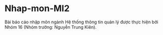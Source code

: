 # Nhap-mon-MI2
Bài báo cáo nhập môn ngành Hệ thống thông tin quản lý được thực hiện bởi Nhóm 16 (Nhóm trưởng: Nguyễn Trung Kiên).
